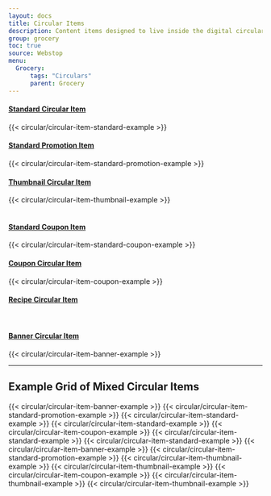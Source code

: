 ```yaml
---
layout: docs
title: Circular Items
description: Content items designed to live inside the digital circular.
group: grocery
toc: true
source: Webstop
menu: 
  Grocery:
      tags: "Circulars"
      parent: Grocery
---
```




<div class="wsg-example">
  <div class="row">
    <div class="col">
      <h4 class="text-center">
        <a href="/docs/3.0/grocery/circulars/standard-circular-item">
          Standard Circular Item
        </a>
      </h4>
      {{< circular/circular-item-standard-example >}}
    </div>
    <div class="col">
      <h4 class="text-center">
        <a href="/docs/3.0/grocery/circulars/standard-promotion-item">
          Standard Promotion Item
        </a>
      </h4>
      {{< circular/circular-item-standard-promotion-example >}}
    </div>
    <div class="col">
      <h4 class="text-center">
        <a href="/docs/3.0/grocery/circulars/Thumbnail-circular-item">
          Thumbnail Circular Item
        </a>
      </h4>
      {{< circular/circular-item-thumbnail-example >}}
    </div>
  </div>


  
  <br>

  <div class="row">
    <div class="col">
      <h4 class="text-center">
        <a href="/docs/3.0/grocery/circulars/standard-coupon-item">
          Standard Coupon Item
        </a>
      </h4>
      {{< circular/circular-item-standard-coupon-example >}}
    </div>
    <div class="col">
      <h4 class="text-center">
        <a href="/docs/3.0/grocery/circulars/coupon-item">
          Coupon Circular Item
        </a>
      </h4>
      {{< circular/circular-item-coupon-example >}}
    </div>
    <div class="col">
      <h4 class="text-center">
        <a href="/docs/3.0/grocery/circulars/recipe-item">
          Recipe Circular Item
        </a>
      </h4>
    </div>
  </div>

  <br>
  
  <div class="row">
    <div class="col">
      <h4 class="text-center">
        <a href="/docs/3.0/grocery/circulars/banner-item">
          Banner Circular Item
        </a>
      </h4>
      {{< circular/circular-item-banner-example >}}
    </div>
  </div>
</div>


---

## Example Grid of Mixed Circular Items

<div class="wsg-example">
  <div class="row">
      {{< circular/circular-item-banner-example >}}
      {{< circular/circular-item-standard-promotion-example >}}
      {{< circular/circular-item-standard-example >}}
      {{< circular/circular-item-standard-example >}}
      {{< circular/circular-item-coupon-example >}}
      {{< circular/circular-item-standard-example >}}
      {{< circular/circular-item-standard-example >}}
      {{< circular/circular-item-banner-example >}}
      {{< circular/circular-item-standard-promotion-example >}}
      {{< circular/circular-item-thumbnail-example >}}
      {{< circular/circular-item-thumbnail-example >}}
      {{< circular/circular-item-coupon-example >}}
      {{< circular/circular-item-thumbnail-example >}}
      {{< circular/circular-item-thumbnail-example >}}
  </div>
</div>
